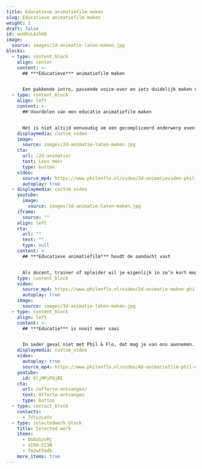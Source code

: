 ```yaml
---
title: Educatieve animatiefilm maken
slug: Educatieve animatiefilm maken
weight: 1
draft: false
id: wvUKuLAzh60
image:
  source: images/2d-animatie-laten-maken.jpg
blocks:
  - type: content_block
    align: center
    content: >-
      ## ***Educatieve*** animatiefilm maken


      Een pakkende intro, passende voice-over en iets duidelijk maken dat zonder film bijna onmogelijk is. Zomaar drie voordelen waarin je de aandacht vanaf het begin vast kunt grijpen, houden en duidelijk inzicht in bepaalde onderwerpen kunt geven. Een ander voordeel van een educatie animatiefilm maken is dat het prettig is om naar te kijken. Wie is er inmiddels niet met animatie op gegroeid? Wij in ieder geval wel!
  - type: content_block
    align: left
    content: >-
      ## Voordelen van een educatie animatiefilm maken


      Het is niet altijd eenvoudig om een gecompliceerd onderwerp even in een paar zinnen aan je doelgroep uit te leggen. Laat staan dat die boodschap blijft hangen bij jouw publiek. Door een educatie animatiefilm te maken kun je je doelgroep overtuigen met een ultrakorte, glasheldere en visuele uitleg.Animatie heeft namelijk de eigenschap niets tot de verbeelding toe te laten. Met andere woorden: animatie kan inzicht geven in zaken wat het menselijk oog niet kan waarnemen.
    displaymedia: custom_video
    image:
      source: images/2d-animatie-laten-maken.jpg
    cta:
      url: /2d-animatie/
      text: Lees meer
      type: button
    video:
      source_mp4: https://www.philenflo.nl/video/2d-animatievideo-phil-en-flo.mp4
      autoplay: true
  - displaymedia: custom_video
    youtube:
      image:
        source: images/3d-animatie-laten-maken.jpg
    iframe:
      source: ""
    align: left
    cta:
      url: ""
      text: ""
      type: null
    content: >-
      ## ***Educatieve animatiefilm*** houdt de aandacht vast


      Als docent, trainer of opleider wil je eigenlijk in zo’n kort mogelijk tijdsbestek iets duidelijk maken aan je publiek. Het is natuurlijk al helemaal mooi als iedereen je meteen begrijpt in wat je duidelijk wilt maken. Een simpele tekening zegt vaak al meer dan duizend woorden en stel je eens voor wat je in een minuut visueel teweeg zou kunnen brengen. En weeg dat eens af tegen in de hoeveelheid energie die je er in moet steken om iets met woorden en teksten onomwonden duidelijk te maken. Wij snappen dat het rekensommetje snel is gemaakt.
    type: content_block
    video:
      source_mp4: https://www.philenflo.nl/video/2d-animatie-maken-phil-en-flo.mp4
      autoplay: true
    image:
      source: images/3d-animatie-laten-maken.jpg
  - type: content_block
    align: left
    content: >-
      ## ***Educatie*** is nooit meer saai


      In ieder geval niet met Phil & Flo, dat mag je van ons aannemen. Wil je eens een verhelderend gesprek over het visualiseren van jouw droge educatieve materie? Kom in contact en laat weten welke uitdaging jij voor ons in petto hebt.
    displaymedia: custom_video
    video:
      autoplay: true
      source_mp4: https://www.philenflo.nl/video/AD-animatiefilm-phil-en-flo.mp4
    youtube:
      id: 0ljMPjPQjRI
    cta:
      url: /offerte-ontvangen/
      text: Offerte ontvangen
      type: button
  - type: contact_block
    contacts:
      - 7VtuzLwVv
  - type: selectedwork_block
    title: Selected work
    items:
      - DG0aSzvMj
      - sCR0-5I1N
      - fm2wFFmdb
    more_items: true
---
```

